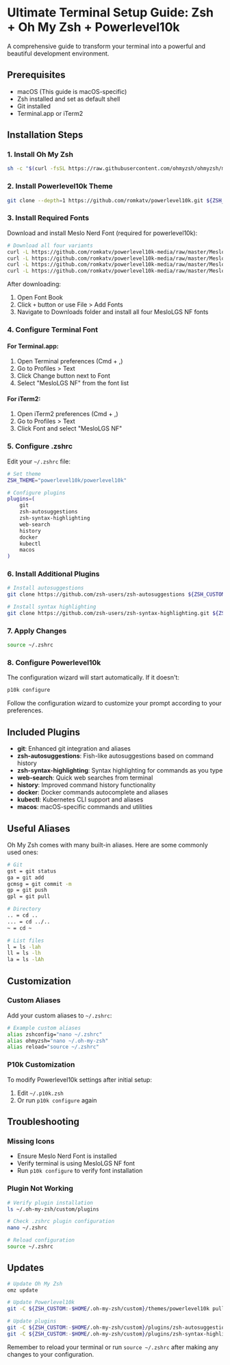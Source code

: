 # Ultimate Terminal Setup Guide: Zsh + Oh My Zsh + Powerlevel10k

A comprehensive guide to transform your terminal into a powerful and beautiful development environment.

## Prerequisites

- macOS (This guide is macOS-specific)
- Zsh installed and set as default shell
- Git installed
- Terminal.app or iTerm2

## Installation Steps

### 1. Install Oh My Zsh

```bash
sh -c "$(curl -fsSL https://raw.githubusercontent.com/ohmyzsh/ohmyzsh/master/tools/install.sh)"
```

### 2. Install Powerlevel10k Theme

```bash
git clone --depth=1 https://github.com/romkatv/powerlevel10k.git ${ZSH_CUSTOM:-$HOME/.oh-my-zsh/custom}/themes/powerlevel10k
```

### 3. Install Required Fonts

Download and install Meslo Nerd Font (required for powerlevel10k):

```bash
# Download all four variants
curl -L https://github.com/romkatv/powerlevel10k-media/raw/master/MesloLGS%20NF%20Regular.ttf -o ~/Downloads/"MesloLGS NF Regular.ttf"
curl -L https://github.com/romkatv/powerlevel10k-media/raw/master/MesloLGS%20NF%20Bold.ttf -o ~/Downloads/"MesloLGS NF Bold.ttf"
curl -L https://github.com/romkatv/powerlevel10k-media/raw/master/MesloLGS%20NF%20Italic.ttf -o ~/Downloads/"MesloLGS NF Italic.ttf"
curl -L https://github.com/romkatv/powerlevel10k-media/raw/master/MesloLGS%20NF%20Bold%20Italic.ttf -o ~/Downloads/"MesloLGS NF Bold Italic.ttf"
```

After downloading:
1. Open Font Book
2. Click `+` button or use File > Add Fonts
3. Navigate to Downloads folder and install all four MesloLGS NF fonts

### 4. Configure Terminal Font

#### For Terminal.app:
1. Open Terminal preferences (Cmd + ,)
2. Go to Profiles > Text
3. Click Change button next to Font
4. Select "MesloLGS NF" from the font list

#### For iTerm2:
1. Open iTerm2 preferences (Cmd + ,)
2. Go to Profiles > Text
3. Click Font and select "MesloLGS NF"

### 5. Configure .zshrc

Edit your `~/.zshrc` file:

```bash
# Set theme
ZSH_THEME="powerlevel10k/powerlevel10k"

# Configure plugins
plugins=(
    git
    zsh-autosuggestions
    zsh-syntax-highlighting
    web-search
    history
    docker
    kubectl
    macos
)
```

### 6. Install Additional Plugins

```bash
# Install autosuggestions
git clone https://github.com/zsh-users/zsh-autosuggestions ${ZSH_CUSTOM:-~/.oh-my-zsh/custom}/plugins/zsh-autosuggestions

# Install syntax highlighting
git clone https://github.com/zsh-users/zsh-syntax-highlighting.git ${ZSH_CUSTOM:-~/.oh-my-zsh/custom}/plugins/zsh-syntax-highlighting
```

### 7. Apply Changes

```bash
source ~/.zshrc
```

### 8. Configure Powerlevel10k

The configuration wizard will start automatically. If it doesn't:

```bash
p10k configure
```

Follow the configuration wizard to customize your prompt according to your preferences.

## Included Plugins

- **git**: Enhanced git integration and aliases
- **zsh-autosuggestions**: Fish-like autosuggestions based on command history
- **zsh-syntax-highlighting**: Syntax highlighting for commands as you type
- **web-search**: Quick web searches from terminal
- **history**: Improved command history functionality
- **docker**: Docker commands autocomplete and aliases
- **kubectl**: Kubernetes CLI support and aliases
- **macos**: macOS-specific commands and utilities

## Useful Aliases

Oh My Zsh comes with many built-in aliases. Here are some commonly used ones:

```bash
# Git
gst = git status
ga = git add
gcmsg = git commit -m
gp = git push
gpl = git pull

# Directory
.. = cd ..
... = cd ../..
~ = cd ~

# List files
l = ls -lah
ll = ls -lh
la = ls -lAh
```

## Customization

### Custom Aliases

Add your custom aliases to `~/.zshrc`:

```bash
# Example custom aliases
alias zshconfig="nano ~/.zshrc"
alias ohmyzsh="nano ~/.oh-my-zsh"
alias reload="source ~/.zshrc"
```

### P10k Customization

To modify Powerlevel10k settings after initial setup:
1. Edit `~/.p10k.zsh`
2. Or run `p10k configure` again

## Troubleshooting

### Missing Icons
- Ensure Meslo Nerd Font is installed
- Verify terminal is using MesloLGS NF font
- Run `p10k configure` to verify font installation

### Plugin Not Working
```bash
# Verify plugin installation
ls ~/.oh-my-zsh/custom/plugins

# Check .zshrc plugin configuration
nano ~/.zshrc

# Reload configuration
source ~/.zshrc
```

## Updates

```bash
# Update Oh My Zsh
omz update

# Update Powerlevel10k
git -C ${ZSH_CUSTOM:-$HOME/.oh-my-zsh/custom}/themes/powerlevel10k pull

# Update plugins
git -C ${ZSH_CUSTOM:-$HOME/.oh-my-zsh/custom}/plugins/zsh-autosuggestions pull
git -C ${ZSH_CUSTOM:-$HOME/.oh-my-zsh/custom}/plugins/zsh-syntax-highlighting pull
```

Remember to reload your terminal or run `source ~/.zshrc` after making any changes to your configuration.